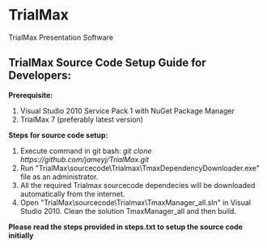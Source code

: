 # TrialMax
TrialMax Presentation Software

TrialMax Source Code Setup Guide for Developers:
--------------------------------------------------------------------------------------
<b>Prerequisite:</b> <br>
<ol>
<li>Visual Studio 2010 Service Pack 1 with NuGet Package Manager</li>
<li>TrialMax 7 (preferably latest version)</li>
</ol>

<b>Steps for source code setup:</b><br>
<ol>
<li>Execute command in git bash: <i>git clone https://github.com/jameyj/TrialMax.git</i></li>
<li>Run "TrialMax\sourcecode\Trialmax\TmaxDependencyDownloader.exe" file as an administrator.</li>
<li>All the required Trialmax sourcecode dependecies will be downloaded automatically from the internet.</li>
<li>Open "TrialMax\sourcecode\Trialmax\TmaxManager_all.sln" in Visual Studio 2010. Clean the solution TmaxManager_all and then build.</li>
</ol>


<b>Please read the steps provided in steps.txt to setup the source code initially</b>